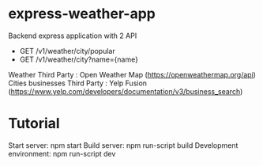 # express-weather-app


Backend express application with 2 API
- GET /v1/weather/city/popular
- GET /v1/weather/city?name={name}

Weather Third Party : Open Weather Map (https://openweathermap.org/api)
Cities businesses Third Party : Yelp Fusion (https://www.yelp.com/developers/documentation/v3/business_search)

# Tutorial

Start server: npm start
Build server: npm run-script build
Development environment: npm run-script dev
